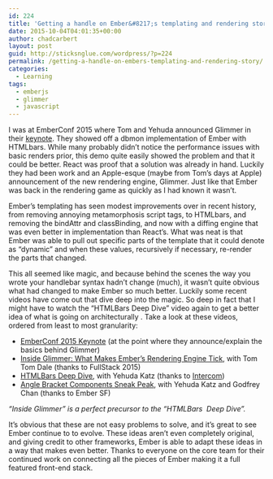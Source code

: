 ```yaml
---
id: 224
title: 'Getting a handle on Ember&#8217;s templating and rendering story'
date: 2015-10-04T04:01:35+00:00
author: chadcarbert
layout: post
guid: http://sticksnglue.com/wordpress/?p=224
permalink: /getting-a-handle-on-embers-templating-and-rendering-story/
categories:
  - Learning
tags:
  - emberjs
  - glimmer
  - javascript
---
```

I was at EmberConf 2015 where Tom and Yehuda announced Glimmer in their [keynote](https://www.youtube.com/watch?v=o12-90Dm-Qs). They showed off a dbmon implementation of Ember with HTMLbars. While many probably didn&#8217;t notice the performance issues with basic renders prior, this demo quite easily showed the problem and that it could be better. React was proof that a solution was already in hand. Luckily they had been work and an Apple-esque (maybe from Tom&#8217;s days at Apple) announcement of the new rendering engine, Glimmer. Just like that Ember was back in the rendering game as quickly as I had known it wasn&#8217;t.

Ember&#8217;s templating has seen modest improvements over in recent history, from removing annoying metamorphosis script tags, to HTMLbars, and removing the bindAttr and classBinding, and now with a diffing engine that was even better in implementation than React&#8217;s. What was neat is that Ember was able to pull out specific parts of the template that it could denote as &#8220;dynamic&#8221; and when these values, recursively if necessary, re-render the parts that changed.

This all seemed like magic, and because behind the scenes the way you wrote your handlebar syntax hadn&#8217;t change (much), it wasn&#8217;t quite obvious what had changed to make Ember so much better. Luckily some recent videos have come out that dive deep into the magic. So deep in fact that I might have to watch the &#8220;HTMLBars Deep Dive&#8221; video again to get a better idea of what is going on architecturally . Take a look at these videos, ordered from least to most granularity:

  * [EmberConf 2015 Keynote](https://youtu.be/o12-90Dm-Qs?t=2838) (at the point where they announce/explain the basics behind Glimmer)
  * [Inside Glimmer: What Makes Ember&#8217;s Rendering Engine Tick](https://www.youtube.com/watch?v=VY-r7Ac06ho), with Tom Tom Dale (thanks to FullStack 2015)
  * [HTMLBars Deep Dive](https://www.youtube.com/watch?v=DrFXw0QGDLM), with Yehuda Katz (thanks to [Intercom](https://www.intercom.io))
  * [Angle Bracket Components Sneak Peak](https://www.youtube.com/watch?v=LsUSurw6sg4), with Yehuda Katz and Godfrey Chan (thanks to Ember SF)

_&#8220;Inside Glimmer&#8221; is a perfect precursor to the &#8220;HTMLBars  Deep Dive&#8221;._

It&#8217;s obvious that these are not easy problems to solve, and it&#8217;s great to see Ember continue to to evolve. These ideas aren&#8217;t even completely original, and giving credit to other frameworks, Ember is able to adapt these ideas in a way that makes even better. Thanks to everyone on the core team for their continued work on connecting all the pieces of Ember making it a full featured front-end stack.